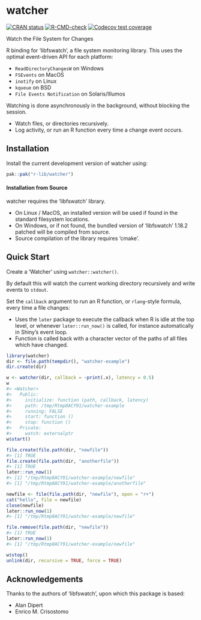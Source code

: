 
<!-- README.md is generated from README.Rmd. Please edit that file -->

# watcher

<!-- badges: start -->

[![CRAN
status](https://www.r-pkg.org/badges/version/watcher)](https://CRAN.R-project.org/package=watcher)
[![R-CMD-check](https://github.com/r-lib/watcher/actions/workflows/R-CMD-check.yaml/badge.svg)](https://github.com/r-lib/watcher/actions/workflows/R-CMD-check.yaml)
[![Codecov test
coverage](https://codecov.io/gh/r-lib/watcher/graph/badge.svg)](https://app.codecov.io/gh/r-lib/watcher)
<!-- badges: end -->

Watch the File System for Changes

R binding for ‘libfswatch’, a file system monitoring library. This uses
the optimal event-driven API for each platform:

- `ReadDirectoryChangesW` on Windows
- `FSEvents` on MacOS
- `inotify` on Linux
- `kqueue` on BSD
- `File Events Notification` on Solaris/Illumos

Watching is done asynchronously in the background, without blocking the
session.

- Watch files, or directories recursively.
- Log activity, or run an R function every time a change event occurs.

## Installation

Install the current development version of watcher using:

``` r
pak::pak("r-lib/watcher")
```

#### Installation from Source

watcher requires the ‘libfswatch’ library.

- On Linux / MacOS, an installed version will be used if found in the
  standard filesystem locations.
- On Windows, or if not found, the bundled version of ‘libfswatch’
  1.18.2 patched will be compiled from source.
- Source compilation of the library requires ‘cmake’.

## Quick Start

Create a ‘Watcher’ using `watcher::watcher()`.

By default this will watch the current working directory recursively and
write events to `stdout`.

Set the `callback` argument to run an R function, or `rlang`-style
formula, every time a file changes:

- Uses the `later` package to execute the callback when R is idle at the
  top level, or whenever `later::run_now()` is called, for instance
  automatically in Shiny’s event loop.
- Function is called back with a character vector of the paths of all
  files which have changed.

``` r
library(watcher)
dir <- file.path(tempdir(), "watcher-example")
dir.create(dir)

w <- watcher(dir, callback = ~print(.x), latency = 0.5)
w
#> <Watcher>
#>   Public:
#>     initialize: function (path, callback, latency) 
#>     path: /tmp/Rtmp8ACY91/watcher-example
#>     running: FALSE
#>     start: function () 
#>     stop: function () 
#>   Private:
#>     watch: externalptr
w$start()

file.create(file.path(dir, "newfile"))
#> [1] TRUE
file.create(file.path(dir, "anotherfile"))
#> [1] TRUE
later::run_now(1)
#> [1] "/tmp/Rtmp8ACY91/watcher-example/newfile"
#> [1] "/tmp/Rtmp8ACY91/watcher-example/anotherfile"

newfile <- file(file.path(dir, "newfile"), open = "r+")
cat("hello", file = newfile)
close(newfile)
later::run_now(1)
#> [1] "/tmp/Rtmp8ACY91/watcher-example/newfile"

file.remove(file.path(dir, "newfile"))
#> [1] TRUE
later::run_now(1)
#> [1] "/tmp/Rtmp8ACY91/watcher-example/newfile"

w$stop()
unlink(dir, recursive = TRUE, force = TRUE)
```

## Acknowledgements

Thanks to the authors of ‘libfswatch’, upon which this package is based:

- Alan Dipert
- Enrico M. Crisostomo
